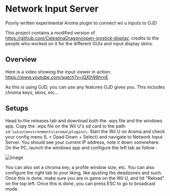# Network Input Server
Poorly written experimental Aroma plugin to connect wii u inputs to OJD

This project contains a modified version of https://github.com/CelestinaDragoni/open-joystick-display, credits to the people who worked on it for the different GUIs and input display skins.

## Overview
Here is a video showing the input viewer in action:
https://www.youtube.com/watch?v=jQXIh98hrnE

As this is using OJD, you can use any features OJD gives you. This includes chroma keys, skins, etc...

## Setups
Head to the releases tab and download both the .wps file and the windows app. Copy the .wps file on the Wii U's sd card to the path `sd:\wiiu\environments\aroma\plugins\`. Start the Wii U on Aroma and check your config menu (L + Dpad Down + Select) and navigate to Network Input Server. You should see your current IP address, note it down somewhere.
On the PC, launch the windows app and configure the left tab as follow :

![image](https://github.com/user-attachments/assets/20e1a510-1fab-487c-becc-8de2c9fad806)

You can also set a chroma key, a profile window size, etc. You can also configure the right tab to your liking, like ajusting the deadzones and such.
Once this is done, make sure you are in game on the Wii U, and hit "Reload" on the top left. Once this is done, you can press ESC to go to broadcast mode.
